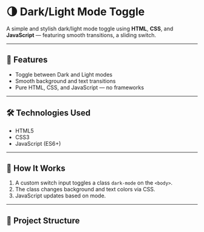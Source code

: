# 🌗 Dark/Light Mode Toggle

A simple and stylish dark/light mode toggle using **HTML**, **CSS**, and **JavaScript** — featuring smooth transitions, a sliding switch.

---

## 🚀 Features

-  Toggle between Dark and Light modes
-  Smooth background and text transitions
-  Pure HTML, CSS, and JavaScript — no frameworks

---

## 🛠️ Technologies Used

- HTML5
- CSS3
- JavaScript (ES6+)
---

## 🧩 How It Works

1. A custom switch input toggles a class `dark-mode` on the `<body>`.
2. The class changes background and text colors via CSS.
3. JavaScript updates based on mode.

---

## 📁 Project Structure
